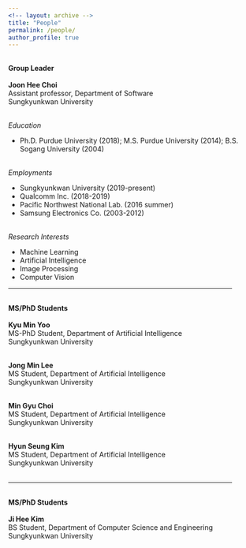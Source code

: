 ```yaml
---
<!-- layout: archive -->
title: "People"
permalink: /people/
author_profile: true
---
```


<p>
<br> <b> <x-large>Group Leader</x-large> </b> <br> <br>
<b>Joon Hee Choi</b> <br>
Assistant professor, Department of Software <br>
Sungkyunkwan University <br> <br>

<i>Education</i> <br>
- Ph.D. Purdue University (2018); M.S. Purdue University (2014); B.S. Sogang University (2004) <br> <br>

<i>Employments</i> <br>
- Sungkyunkwan University (2019-present) <br>
- Qualcomm Inc. (2018-2019) <br>
- Pacific Northwest National Lab. (2016 summer) <br>
- Samsung Electronics Co. (2003-2012) <br> <br>

<i>Research Interests</i> <br>
- Machine Learning <br>
- Artificial Intelligence <br>
- Image Processing <br>
- Computer Vision

</p>

<hr size="3" width="90%" align="center" color="gray">

<p>
<br> <b> <x-large>MS/PhD Students</x-large> </b> <br> <br>
<b>Kyu Min Yoo</b> <br>
MS-PhD Student, Department of Artificial Intelligence <br>
Sungkyunkwan University <br> <br>

<b>Jong Min Lee</b> <br>
MS Student, Department of Artificial Intelligence <br>
Sungkyunkwan University <br> <br>

<b>Min Gyu Choi</b> <br>
MS Student, Department of Artificial Intelligence <br>
Sungkyunkwan University <br> <br>

<b>Hyun Seung Kim</b> <br>
MS Student, Department of Artificial Intelligence <br>
Sungkyunkwan University <br> <br>
</p>

<hr size="3" width="90%" align="center" color="gray">
<p>
<br> <b> <x-large>MS/PhD Students</x-large> </b> <br> <br>
<b>Ji Hee Kim</b> <br>
BS Student, Department of Computer Science and Engineering <br>
Sungkyunkwan University <br> <br>
</p>

